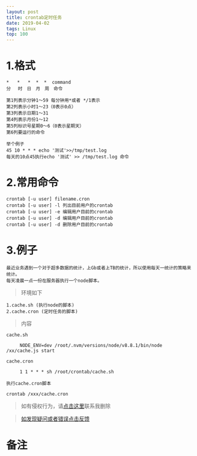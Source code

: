 ```yaml
---
layout: post
title: crontab定时任务
date: 2019-04-02
tags: Linux
top: 100
---
```

# 1.格式
    
    *   *   *  *  *  command
    分　 时　日　月　周　命令 
    
    第1列表示分钟1～59 每分钟用*或者 */1表示 
    第2列表示小时1～23（0表示0点） 
    第3列表示日期1～31 
    第4列表示月份1～12 
    第5列标识号星期0～6（0表示星期天） 
    第6列要运行的命令 
    
    举个例子
    45 10 * * * echo '测试'>>/tmp/test.log
    每天的10点45执行echo '测试' >> /tmp/test.log 命令

# 2.常用命令
    
    crontab [-u user] filename.cron
    crontab [-u user] -l 列出目前用户的crontab
    crontab [-u user] -e 编辑用户目前的crontab
    crontab [-u user] -d 编辑用户目前的crontab
    crontab [-u user] -d 删除用户目前的crontab
    
# 3.例子
    
    最近业务遇到一个对于超多数据的统计，上Gb或者上TB的统计，所以使用每天一统计的策略来统计。
    每天凌晨一点一份在服务器执行一个node脚本。
    
>环境如下
        
    1.cache.sh (执行node的脚本)
    2.cache.cron (定时任务的脚本)
        
>内容
    
    cache.sh
        
         NODE_ENV=dev /root/.nvm/versions/node/v8.8.1/bin/node  /xx/cache.js start
    
    cache.cron
         
         1 1 * * * sh /root/crontab/cache.sh
        
    执行cache.cron脚本
    
    crontab /xxx/cache.cron

>如有侵权行为，请[点击这里](https://github.com/mattmengCooper/MattMeng_hexo/issues)联系我删除

>[如发现疑问或者错误点击反馈](https://github.com/mattmengCooper/MattMeng_hexo/issues)

# 备注

